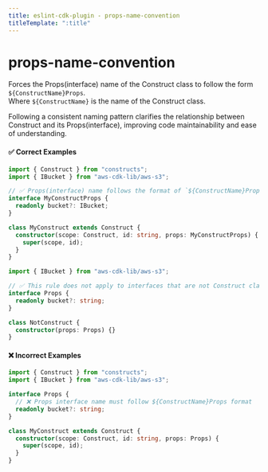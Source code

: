 ```yaml
---
title: eslint-cdk-plugin - props-name-convention
titleTemplate: ":title"
---
```


# props-name-convention

Forces the Props(interface) name of the Construct class to follow the form `${ConstructName}Props`.  
Where `${ConstructName}` is the name of the Construct class.

Following a consistent naming pattern clarifies the relationship between Construct and its Props(interface), improving code maintainability and ease of understanding.

#### ✅ Correct Examples

```ts
import { Construct } from "constructs";
import { IBucket } from "aws-cdk-lib/aws-s3";

// ✅ Props(interface) name follows the format of `${ConstructName}Props`
interface MyConstructProps {
  readonly bucket?: IBucket;
}

class MyConstruct extends Construct {
  constructor(scope: Construct, id: string, props: MyConstructProps) {
    super(scope, id);
  }
}
```

```ts
import { IBucket } from "aws-cdk-lib/aws-s3";

// ✅ This rule does not apply to interfaces that are not Construct classes
interface Props {
  readonly bucket?: string;
}

class NotConstruct {
  constructor(props: Props) {}
}
```

#### ❌ Incorrect Examples

```ts
import { Construct } from "constructs";
import { IBucket } from "aws-cdk-lib/aws-s3";

interface Props {
  // ❌ Props interface name must follow ${ConstructName}Props format
  readonly bucket?: string;
}

class MyConstruct extends Construct {
  constructor(scope: Construct, id: string, props: Props) {
    super(scope, id);
  }
}
```
